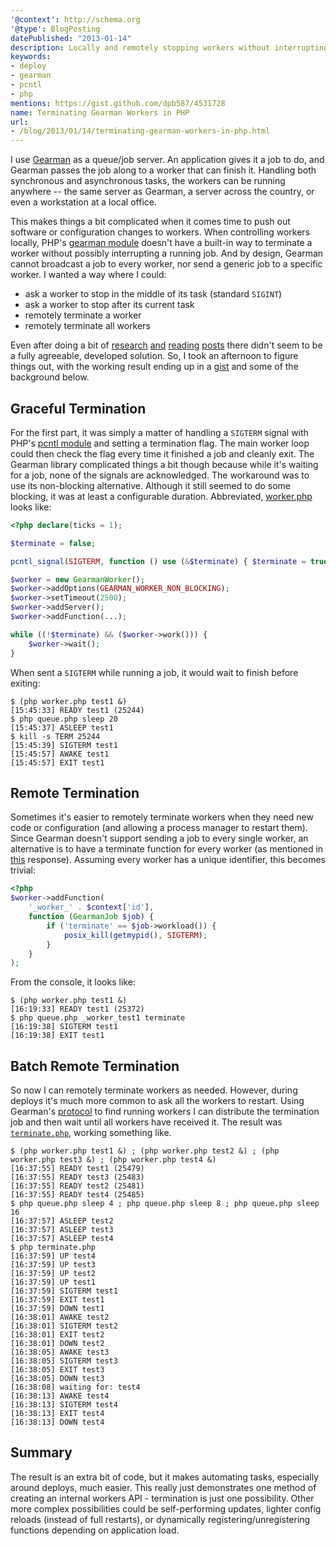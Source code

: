 ```yaml
---
'@context': http://schema.org
'@type': BlogPosting
datePublished: "2013-01-14"
description: Locally and remotely stopping workers without interrupting jobs.
keywords:
- deploy
- gearman
- pcntl
- php
mentions: https://gist.github.com/dpb587/4531728
name: Terminating Gearman Workers in PHP
url:
- /blog/2013/01/14/terminating-gearman-workers-in-php.html
---
```


I use [Gearman][1] as a queue/job server. An application gives it a job to do, and Gearman passes the job along to a
worker that can finish it. Handling both synchronous and asynchronous tasks, the workers can be running anywhere -- the
same server as Gearman, a server across the country, or even a workstation at a local office.

This makes things a bit complicated when it comes time to push out software or configuration changes to workers. When
controlling workers locally, PHP's [gearman module][2] doesn't have a built-in way to terminate a worker without
possibly interrupting a running job. And by design, Gearman cannot broadcast a job to every worker, nor send a generic
job to a specific worker. I wanted a way where I could:

 * ask a worker to stop in the middle of its task (standard `SIGINT`)
 * ask a worker to stop after its current task
 * remotely terminate a worker
 * remotely terminate all workers

Even after doing a bit of [research][10] [and][10] [reading][12] [posts][13] there didn't seem to be a fully agreeable,
developed solution. So, I took an afternoon to figure things out, with the working result ending up in a [gist][gist]
and some of the background below.


## Graceful Termination

For the first part, it was simply a matter of handling a `SIGTERM` signal with PHP's [pcntl module][3] and setting a
termination flag. The main worker loop could then check the flag every time it finished a job and cleanly exit. The
Gearman library complicated things a bit though because while it's waiting for a job, none of the signals are
acknowledged. The workaround was to use its non-blocking alternative. Although it still seemed to do some blocking, it
was at least a configurable duration. Abbreviated, [worker.php][gist-worker.php] looks like:

```php
<?php declare(ticks = 1);

$terminate = false;

pcntl_signal(SIGTERM, function () use (&$terminate) { $terminate = true; });

$worker = new GearmanWorker(); 
$worker->addOptions(GEARMAN_WORKER_NON_BLOCKING); 
$worker->setTimeout(2500);
$worker->addServer();
$worker->addFunction(...);

while ((!$terminate) && ($worker->work())) {
    $worker->wait();
}
```

When sent a `SIGTERM` while running a job, it would wait to finish before exiting:

```
$ (php worker.php test1 &)
[15:45:33] READY test1 (25244)
$ php queue.php sleep 20
[15:45:37] ASLEEP test1
$ kill -s TERM 25244
[15:45:39] SIGTERM test1
[15:45:57] AWAKE test1
[15:45:57] EXIT test1
```


## Remote Termination

Sometimes it's easier to remotely terminate workers when they need new code or configuration (and allowing a process
manager to restart them). Since Gearman doesn't support sending a job to every single worker, an alternative is to have
a terminate function for every worker (as mentioned in [this][5] response). Assuming every worker has a unique
identifier, this becomes trivial:

```php
<?php
$worker->addFunction(
    '_worker_' . $context['id'],
    function (GearmanJob $job) {
        if ('terminate' == $job->workload()) {
            posix_kill(getmypid(), SIGTERM);
        }
    }
);
```

From the console, it looks like:

```
$ (php worker.php test1 &)
[16:19:33] READY test1 (25372)
$ php queue.php _worker_test1 terminate
[16:19:38] SIGTERM test1
[16:19:38] EXIT test1
```


## Batch Remote Termination

So now I can remotely terminate workers as needed. However, during deploys it's much more common to ask all the workers
to restart. Using Gearman's [protocol][4] to find running workers I can distribute the termination job and then wait
until all workers have received it. The result was [`terminate.php`][gist-terminate.php], working something like.

```
$ (php worker.php test1 &) ; (php worker.php test2 &) ; (php worker.php test3 &) ; (php worker.php test4 &)
[16:37:55] READY test1 (25479)
[16:37:55] READY test3 (25483)
[16:37:55] READY test2 (25481)
[16:37:55] READY test4 (25485)
$ php queue.php sleep 4 ; php queue.php sleep 8 ; php queue.php sleep 16
[16:37:57] ASLEEP test2
[16:37:57] ASLEEP test3
[16:37:57] ASLEEP test4
$ php terminate.php
[16:37:59] UP test4
[16:37:59] UP test3
[16:37:59] UP test2
[16:37:59] UP test1
[16:37:59] SIGTERM test1
[16:37:59] EXIT test1
[16:37:59] DOWN test1
[16:38:01] AWAKE test2
[16:38:01] SIGTERM test2
[16:38:01] EXIT test2
[16:38:01] DOWN test2
[16:38:05] AWAKE test3
[16:38:05] SIGTERM test3
[16:38:05] EXIT test3
[16:38:05] DOWN test3
[16:38:08] waiting for: test4
[16:38:13] AWAKE test4
[16:38:13] SIGTERM test4
[16:38:13] EXIT test4
[16:38:13] DOWN test4
```


## Summary

The result is an extra bit of code, but it makes automating tasks, especially around deploys, much easier. This really
just demonstrates one method of creating an internal workers API - termination is just one possibility. Other more
complex possibilities could be self-performing updates, lighter config reloads (instead of full restarts), or
dynamically registering/unregistering functions depending on application load.


 [gist]: https://gist.github.com/dpb587/4531728
 [gist-terminate.php]: https://gist.github.com/dpb587/4531728#file-terminate-php
 [gist-worker.php]: https://gist.github.com/dpb587/4531728#file-worker-php

 [1]: http://gearman.org/
 [2]: http://php.net/manual/en/book.gearman.php
 [3]: http://php.net/manual/en/book.pcntl.php
 [4]: http://gearman.org/protocol
 [5]: http://stackoverflow.com/questions/7663922/gearman-using-php-possible-to-send-job-message-to-all-workers/7664139#7664139

 [10]: http://gearman.org/php_reference
 [11]: https://groups.google.com/forum/?fromgroups=#!topic/gearman/ST6Ikw7__kY
 [12]: http://stackoverflow.com/questions/2270323/stopping-gearman-workers-nicely
 [13]: http://stackoverflow.com/questions/7663922/gearman-using-php-possible-to-send-job-message-to-all-workers
